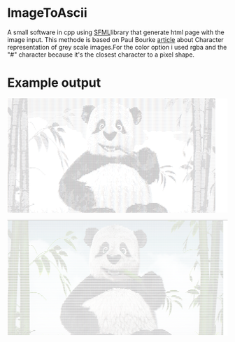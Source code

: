 # ImageToAscii
A small software in cpp using [SFML](https://en.wikipedia.org/wiki/Simple_and_Fast_Multimedia_Library)library that generate html page with the image input. This methode is based on  Paul Bourke [article](http://www.paulbourke.net/dataformats/asciiart/) about Character representation of grey scale images.For the color option i used rgba and the "#" character because it's the closest character to a pixel shape.

# Example output
![Example](ImageToAscii.PNG)

![Example](ImageToAsciiColor.PNG)

